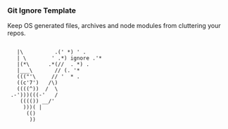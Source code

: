 ### Git Ignore Template

Keep OS generated files, archives and node modules from cluttering your repos.

```

   |\          .(' *) ' .
   | \        ' .*) ignore .'*
   |(*\      .*(//  . *) .
   |___\       // (. '*
   ((("'\     // '  * .
   ((c'7')   /\)
   ((((^))  /  \
 .-')))(((-'   /
    (((()) __/'
     )))( |
      (()
       ))

```
